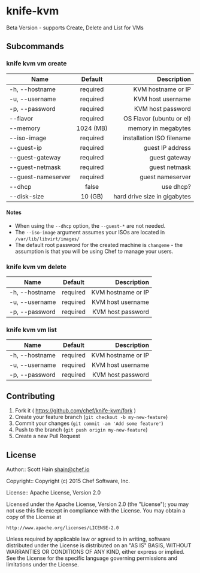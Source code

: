 # knife-kvm

Beta Version - supports Create, Delete and List for VMs

## Subcommands

### knife kvm vm create
| Name               | Default   | Description                  |
| ------------------ |:---------:| ----------------------------:|
| -h, --hostname     | required  | KVM hostname or IP           |
| -u, --username     | required  | KVM host username            |
| -p, --password     | required  | KVM host password            |
| --flavor           | required  | OS Flavor (ubuntu or el)     |
| --memory           | 1024 (MB) | memory in megabytes          |
| --iso-image        | required  | installation ISO filename    |
| --guest-ip         | required  | guest IP address             |
| --guest-gateway    | required  | guest gateway                |
| --guest-netmask    | required  | guest netmask                |
| --guest-nameserver | required  | guest nameserver             |
| --dhcp             | false     | use dhcp?                    |
| --disk-size        | 10 (GB)   | hard drive size in gigabytes |

#### Notes
- When using the `--dhcp` option, the `--guest-*` are not needed.
- The `--iso-image` argument assumes your ISOs are located in `/var/lib/libvirt/images/`
- The default root password for the created machine is `changeme` - the assumption is that you will be using Chef to manage your users.

### knife kvm vm delete
| Name               | Default   | Description                  |
| ------------------ |:---------:| ----------------------------:|
| -h, --hostname     | required  | KVM hostname or IP           |
| -u, --username     | required  | KVM host username            |
| -p, --password     | required  | KVM host password            |

### knife kvm vm list
| Name               | Default   | Description                  |
| ------------------ |:---------:| ----------------------------:|
| -h, --hostname     | required  | KVM hostname or IP           |
| -u, --username     | required  | KVM host username            |
| -p, --password     | required  | KVM host password            |

## Contributing

1. Fork it ( https://github.com/chef/knife-kvm/fork )
2. Create your feature branch (`git checkout -b my-new-feature`)
3. Commit your changes (`git commit -am 'Add some feature'`)
4. Push to the branch (`git push origin my-new-feature`)
5. Create a new Pull Request

## License
Author:: Scott Hain <shain@chef.io>

Copyright:: Copyright (c) 2015 Chef Software, Inc.

License:: Apache License, Version 2.0

Licensed under the Apache License, Version 2.0 (the "License"); you may not use
this file except in compliance with the License. You may obtain a copy of the License at

```
http://www.apache.org/licenses/LICENSE-2.0
```

Unless required by applicable law or agreed to in writing, software distributed under the
License is distributed on an "AS IS" BASIS, WITHOUT WARRANTIES OR CONDITIONS OF ANY KIND,
either express or implied. See the License for the specific language governing permissions
and limitations under the License.
